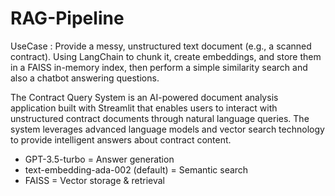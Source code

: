 # RAG-Pipeline 

UseCase : Provide a messy, unstructured text document (e.g., a scanned contract). Using LangChain to chunk it, create embeddings, and store them in a FAISS in-memory index, then perform a simple similarity search and also a chatbot answering questions.


The Contract Query System is an AI-powered document analysis application built with Streamlit that enables users to interact with unstructured contract documents through natural language queries. The system leverages advanced language models and vector search technology to provide intelligent answers about contract content.

 - GPT-3.5-turbo = Answer generation
 - text-embedding-ada-002 (default) = Semantic search
 - FAISS = Vector storage & retrieval
